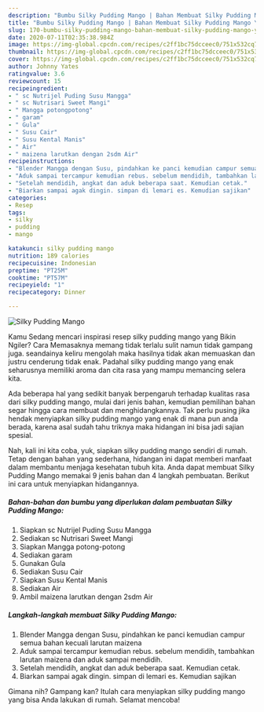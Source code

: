 ```yaml
---
description: "Bumbu Silky Pudding Mango | Bahan Membuat Silky Pudding Mango Yang Enak Dan Lezat"
title: "Bumbu Silky Pudding Mango | Bahan Membuat Silky Pudding Mango Yang Enak Dan Lezat"
slug: 170-bumbu-silky-pudding-mango-bahan-membuat-silky-pudding-mango-yang-enak-dan-lezat
date: 2020-07-11T02:35:38.984Z
image: https://img-global.cpcdn.com/recipes/c2ff1bc75dcceec0/751x532cq70/silky-pudding-mango-foto-resep-utama.jpg
thumbnail: https://img-global.cpcdn.com/recipes/c2ff1bc75dcceec0/751x532cq70/silky-pudding-mango-foto-resep-utama.jpg
cover: https://img-global.cpcdn.com/recipes/c2ff1bc75dcceec0/751x532cq70/silky-pudding-mango-foto-resep-utama.jpg
author: Johnny Yates
ratingvalue: 3.6
reviewcount: 15
recipeingredient:
- " sc Nutrijel Puding Susu Mangga"
- " sc Nutrisari Sweet Mangi"
- " Mangga potongpotong"
- " garam"
- " Gula"
- " Susu Cair"
- " Susu Kental Manis"
- " Air"
- " maizena larutkan dengan 2sdm Air"
recipeinstructions:
- "Blender Mangga dengan Susu, pindahkan ke panci kemudian campur semua bahan kecuali larutan maizena"
- "Aduk sampai tercampur kemudian rebus. sebelum mendidih, tambahkan larutan maizena dan aduk sampai mendidih."
- "Setelah mendidih, angkat dan aduk beberapa saat. Kemudian cetak."
- "Biarkan sampai agak dingin. simpan di lemari es. Kemudian sajikan"
categories:
- Resep
tags:
- silky
- pudding
- mango

katakunci: silky pudding mango 
nutrition: 189 calories
recipecuisine: Indonesian
preptime: "PT25M"
cooktime: "PT57M"
recipeyield: "1"
recipecategory: Dinner

---
```



![Silky Pudding Mango](https://img-global.cpcdn.com/recipes/c2ff1bc75dcceec0/751x532cq70/silky-pudding-mango-foto-resep-utama.jpg)

Kamu Sedang mencari inspirasi resep silky pudding mango yang Bikin Ngiler? Cara Memasaknya memang tidak terlalu sulit namun tidak gampang juga. seandainya keliru mengolah maka hasilnya tidak akan memuaskan dan justru cenderung tidak enak. Padahal silky pudding mango yang enak seharusnya memiliki aroma dan cita rasa yang mampu memancing selera kita.



Ada beberapa hal yang sedikit banyak berpengaruh terhadap kualitas rasa dari silky pudding mango, mulai dari jenis bahan, kemudian pemilihan bahan segar hingga cara membuat dan menghidangkannya. Tak perlu pusing jika hendak menyiapkan silky pudding mango yang enak di mana pun anda berada, karena asal sudah tahu triknya maka hidangan ini bisa jadi sajian spesial.


Nah, kali ini kita coba, yuk, siapkan silky pudding mango sendiri di rumah. Tetap dengan bahan yang sederhana, hidangan ini dapat memberi manfaat dalam membantu menjaga kesehatan tubuh kita. Anda dapat membuat Silky Pudding Mango memakai 9 jenis bahan dan 4 langkah pembuatan. Berikut ini cara untuk menyiapkan hidangannya.

<!--inarticleads1-->

##### Bahan-bahan dan bumbu yang diperlukan dalam pembuatan Silky Pudding Mango:

1. Siapkan  sc Nutrijel Puding Susu Mangga
1. Sediakan  sc Nutrisari Sweet Mangi
1. Siapkan  Mangga potong-potong
1. Sediakan  garam
1. Gunakan  Gula
1. Sediakan  Susu Cair
1. Siapkan  Susu Kental Manis
1. Sediakan  Air
1. Ambil  maizena larutkan dengan 2sdm Air




<!--inarticleads2-->

##### Langkah-langkah membuat Silky Pudding Mango:

1. Blender Mangga dengan Susu, pindahkan ke panci kemudian campur semua bahan kecuali larutan maizena
1. Aduk sampai tercampur kemudian rebus. sebelum mendidih, tambahkan larutan maizena dan aduk sampai mendidih.
1. Setelah mendidih, angkat dan aduk beberapa saat. Kemudian cetak.
1. Biarkan sampai agak dingin. simpan di lemari es. Kemudian sajikan




Gimana nih? Gampang kan? Itulah cara menyiapkan silky pudding mango yang bisa Anda lakukan di rumah. Selamat mencoba!
